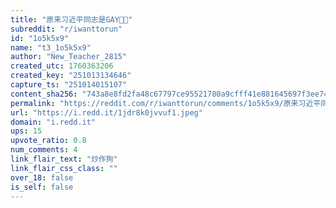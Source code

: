 ```yaml
---
title: "原来习近平同志是GAY🏳‍🌈"
subreddit: "r/iwanttorun"
id: "1o5k5x9"
name: "t3_1o5k5x9"
author: "New_Teacher_2815"
created_utc: 1760363206
created_key: "251013134646"
capture_ts: "251014015107"
content_sha256: "743a8e8fd2fa48c67797ce95521780a9cfff41e881645697f3ee7435808eb6fd"
permalink: "https://reddit.com/r/iwanttorun/comments/1o5k5x9/原来习近平同志是gay/"
url: "https://i.redd.it/1jdr8k0jvvuf1.jpeg"
domain: "i.redd.it"
ups: 15
upvote_ratio: 0.8
num_comments: 4
link_flair_text: "炒作狗"
link_flair_css_class: ""
over_18: false
is_self: false
---
```


